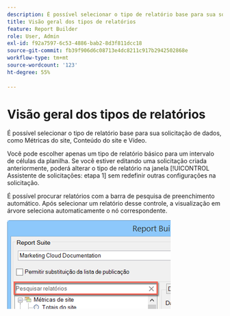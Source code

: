 ```yaml
---
description: É possível selecionar o tipo de relatório base para sua solicitação de dados, como Métricas do site, Conteúdo do site e Vídeo.
title: Visão geral dos tipos de relatórios
feature: Report Builder
role: User, Admin
exl-id: f92a7597-6c53-4886-bab2-8d3f811dcc18
source-git-commit: fb39f906d6c08713e4dc8211c917b2942502868e
workflow-type: tm+mt
source-wordcount: '123'
ht-degree: 55%

---
```


# Visão geral dos tipos de relatórios

É possível selecionar o tipo de relatório base para sua solicitação de dados, como Métricas do site, Conteúdo do site e Vídeo.

Você pode escolher apenas um tipo de relatório básico para um intervalo de células da planilha. Se você estiver editando uma solicitação criada anteriormente, poderá alterar o tipo de relatório na janela [!UICONTROL Assistente de solicitações: etapa 1] sem redefinir outras configurações na solicitação.

É possível procurar relatórios com a barra de pesquisa de preenchimento automático. Após selecionar um relatório desse controle, a visualização em árvore seleciona automaticamente o nó correspondente.

![Captura de tela mostrando o modo de exibição de árvore do Conjunto de Relatórios e o nó correspondente selecionado.](assets/search_reports.png)
